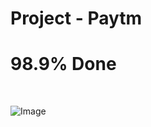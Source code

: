 <h1>Project - Paytm</h1>
<h1>98.9% Done</h1>
<br/>

![Image](https://github.com/user-attachments/assets/10e4e351-bcde-4334-9528-dfbcb72e492e)
